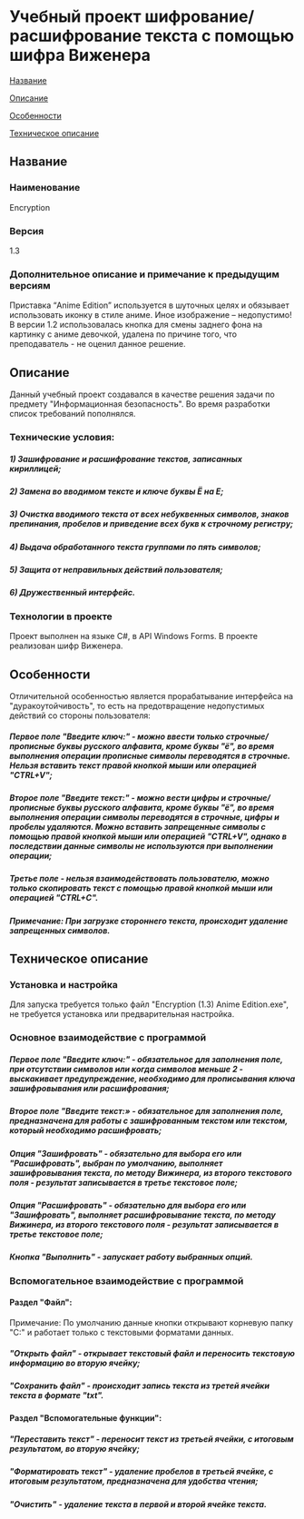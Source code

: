 # Учебный проект шифрование/расшифрование текста с помощью шифра Виженера

[Название](#Название)

[Описание](#Описание)

[Особенности](#Особенности)

[Техническое описание](#Техническое-описание)

## Название

### Наименование
Encryption 

### Версия
1.3

### Дополнительное описание и примечание к предыдущим версиям
Приставка “Anime Edition” используется в шуточных целях и обязывает использовать иконку в стиле аниме. Иное изображение – недопустимо!
В версии 1.2 использовалась кнопка для смены заднего фона на картинку с аниме девочкой, удалена по причине того, что преподаватель - не оценил данное решение.

## Описание
Данный учебный проект создавался в качестве решения задачи по предмету "Информационная безопасность". Во время разработки список требований пополнялся.

### Технические условия:
##### 1) Зашифрование и расшифрование текстов, записанных кириллицей;
##### 2) Замена во вводимом тексте и ключе буквы Ё на Е;
##### 3) Очистка вводимого текста от всех небуквенных символов, знаков препинания, пробелов и приведение всех букв к строчному регистру;
##### 4) Выдача обработанного текста группами по пять символов;
##### 5) Защита от неправильных действий пользователя;
##### 6) Дружественный интерфейс.

### Технологии в проекте
Проект выполнен на языке C#, в API Windows Forms. В проекте реализован шифр Виженера. 

## Особенности 
Отличительной особенностью является прорабатывание интерфейса на "дуракоутойчивость", то есть на предотвращение недопустимых действий со стороны пользователя:

##### Первое поле "Введите ключ:" - можно ввести только строчные/прописные буквы русского алфавита, кроме буквы "ё", во время выполнения операции прописные символы переводятся в строчные. Нельзя вставить текст правой кнопкой мыши или операцией "CTRL+V";

##### Второе поле "Введите текст:" - можно вести цифры и строчные/прописные буквы русского алфавита, кроме буквы "ё", во время выполнения операции символы переводятся в строчные, цифры и пробелы удаляются. Можно вставить запрещенные символы с помощью правой кнопкой мыши или операцией "CTRL+V", однако в последствии данные символы не используются при выполнении операции;

##### Третье поле - нельзя взаимодействовать пользователю, можно только скопировать текст с помощью правой кнопкой мыши или операцией "CTRL+C".

##### Примечание: При загрузке стороннего текста, происходит удаление запрещенных символов.

## Техническое описание

### Установка и настройка

Для запуска требуется только файл "Encryption (1.3) Anime Edition.exe", не требуется установка или предварительная настройка. 

### Основное взаимодействие с программой

##### Первое поле "Введите ключ:" - обязательное для заполнения поле, при отсутствии символов или когда символов меньше 2 - выскакивает предупреждение, необходимо для прописывания ключа зашифровывания или расшифрования;

##### Второе поле "Введите текст:» - обязательное для заполнения поле, предназначена для работы с зашифрованным текстом или текстом, который необходимо расшифровать;

##### Опция "Зашифровать" - обязательно для выбора его или "Расшифровать", выбран по умолчанию, выполняет зашифровывания текста, по методу Вижинера, из второго текстового поля - результат записывается в третье текстовое поле;

##### Опция "Расшифровать" - обязательно для выбора его или "Зашифровать", выполняет расшифровывание текста, по методу Вижинера, из второго текстового поля - результат записывается в третье текстовое поле;

##### Кнопка "Выполнить" - запускает работу выбранных опций.

### Вспомогательное взаимодействие с программой

#### Раздел "Файл":

Примечание: По умолчанию данные кнопки открывают корневую папку "C:\" и работает только с текстовыми форматами данных. 

##### "Открыть файл" - открывает текстовый файл и переносить текстовую информацию во вторую ячейку;

##### "Сохранить файл" - происходит запись текста из третей ячейки текста в формате "txt".

#### Раздел "Вспомогательные функции":

##### "Переставить текст" - переносит текст из третьей ячейки, с итоговым результатом, во вторую ячейку;

##### "Форматировать текст" - удаление пробелов в третьей ячейке, с итоговым результатом, предназначена для удобства чтения;

##### "Очистить" - удаление текста в первой и второй ячейке текста.
